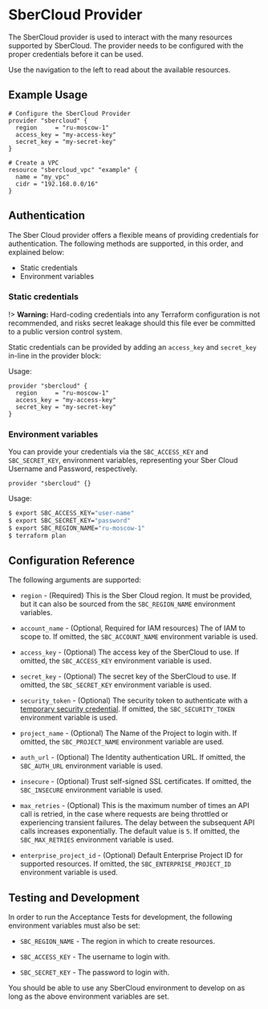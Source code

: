 # SberCloud Provider

The SberCloud provider is used to interact with the
many resources supported by SberCloud. The provider needs to be configured
with the proper credentials before it can be used.

Use the navigation to the left to read about the available resources.

## Example Usage

```hcl
# Configure the SberCloud Provider
provider "sbercloud" {
  region     = "ru-moscow-1"
  access_key = "my-access-key"
  secret_key = "my-secret-key"
}

# Create a VPC
resource "sbercloud_vpc" "example" {
  name = "my_vpc"
  cidr = "192.168.0.0/16"
}
```

## Authentication

The Sber Cloud provider offers a flexible means of providing credentials for
authentication. The following methods are supported, in this order, and
explained below:

- Static credentials
- Environment variables

### Static credentials ###

!> **Warning:** Hard-coding credentials into any Terraform configuration is not
recommended, and risks secret leakage should this file ever be committed to a
public version control system.

Static credentials can be provided by adding an `access_key` and `secret_key`
in-line in the provider block:

Usage:

```hcl
provider "sbercloud" {
  region     = "ru-moscow-1"
  access_key = "my-access-key"
  secret_key = "my-secret-key"
}
```

### Environment variables

You can provide your credentials via the `SBC_ACCESS_KEY` and
`SBC_SECRET_KEY`, environment variables, representing your Sber
Cloud Username and Password, respectively.

```hcl
provider "sbercloud" {}
```

Usage:

```sh
$ export SBC_ACCESS_KEY="user-name"
$ export SBC_SECRET_KEY="password"
$ export SBC_REGION_NAME="ru-moscow-1"
$ terraform plan
```


## Configuration Reference

The following arguments are supported:

* `region` - (Required) This is the Sber Cloud region. It must be provided,
  but it can also be sourced from the `SBC_REGION_NAME` environment variables.

* `account_name` - (Optional, Required for IAM resources) The
  of IAM to scope to. If omitted, the `SBC_ACCOUNT_NAME` environment variable is used.

* `access_key` - (Optional) The access key of the SberCloud to use.
  If omitted, the `SBC_ACCESS_KEY` environment variable is used.

* `secret_key` - (Optional) The secret key of the SberCloud to use.
  If omitted, the `SBC_SECRET_KEY` environment variable is used.

* `security_token` - (Optional) The security token to authenticate with a
  [temporary security credential](https://support.hc.sbercloud.ru/en-us/api/iam/en-us_topic_0097949518.html).
  If omitted, the `SBC_SECURITY_TOKEN` environment variable is used.

* `project_name` - (Optional) The Name of the Project to login with.
  If omitted, the `SBC_PROJECT_NAME` environment variable are used.

* `auth_url` - (Optional) The Identity authentication URL. If omitted, the
  `SBC_AUTH_URL` environment variable is used.

* `insecure` - (Optional) Trust self-signed SSL certificates. If omitted, the
  `SBC_INSECURE` environment variable is used.

* `max_retries` - (Optional) This is the maximum number of times an API
  call is retried, in the case where requests are being throttled or
  experiencing transient failures. The delay between the subsequent API
  calls increases exponentially. The default value is `5`.
  If omitted, the `SBC_MAX_RETRIES` environment variable is used.

* `enterprise_project_id` - (Optional) Default Enterprise Project ID for supported resources.
  If omitted, the `SBC_ENTERPRISE_PROJECT_ID` environment variable is used.


## Testing and Development

In order to run the Acceptance Tests for development, the following environment
variables must also be set:

* `SBC_REGION_NAME` - The region in which to create resources.

* `SBC_ACCESS_KEY` - The username to login with.

* `SBC_SECRET_KEY` - The password to login with.


You should be able to use any SberCloud environment to develop on as long as the
above environment variables are set.
